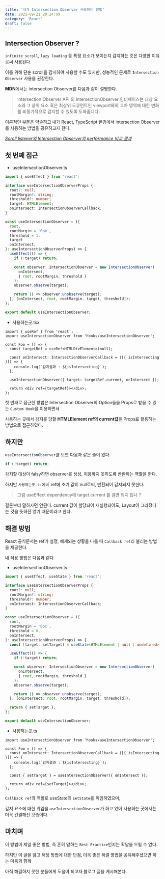 ```yaml
---
title: '내가 Intersection Observer 사용하는 방법'
date: 2021-09-21 20:24:00
category: 'React'
draft: false
---
```


## Intersection Observer ?

`infinite scroll`, `lazy loading` 등 특정 요소가 보이는지 감지하는 것은 다양한 이유로써 사용된다.

이를 위해 단순 scroll을 감지하여 사용할 수도 있지만, 성능적인 문제로 `Intersection Observer` 사용을 권장한다.

**MDN**에서는 Intersection Observer를 다음과 같이 설명한다.

> Intersection Observer API 의 IntersectionObserver 인터페이스는 대상 요소와 그 상위 요소 혹은 최상위 도큐먼트인 viewport와의 교차 영역에 대한 변화를 비동기적으로 감지할 수 있도록 도와줍니다.

이론적인 부분은 약술하고 내가 React, TypeScript 환경에서 Intersection Observer를 사용하는 방법을 공유하고자 한다.

_[Scroll listener와 Intersection Observer의 performance 비교 결과](https://itnext.io/1v1-scroll-listener-vs-intersection-observers-469a26ab9eb6)_

## 첫 번째 접근

- useIntersectionObserver.ts

```ts
import { useEffect } from "react";

interface useIntersectionObserverProps {
  root?: null;
  rootMargin?: string;
  threshold?: number;
  target: HTMLElement;
  onIntersect: IntersectionObserverCallback;
}

const useIntersectionObserver = ({
  root,
  rootMargin = '0px',
  threshold = 1,
  target
  onIntersect,
}: useIntersectionObserverProps) => {
  useEffect(() => {
    if (!target) return;

    const observer: IntersectionObserver = new IntersectionObserver(
      onIntersect,
      { root, rootMargin, threshold }
    );
    observer.observe(target);

    return () => observer.unobserve(target);
  }, [onIntersect, root, rootMargin, target, threshold]);
};

export default useIntersectionObserver;
```

- 사용하는곳.tsx

```tsx
import { useRef } from 'react';
import useIntersectionObserver from 'hooks/useIntersectionObserver';

const Foo = () => {
  const targetRef = useRef<HTMLDivElement>(null);

  const onIntersect: IntersectionObserverCallback = ([{ isIntersecting }]) => {
    console.log(`감지결과 : ${isIntersecting}`);
  };

  useIntersectionObserver({ target: targetRef.current, onIntersect });

  return <div ref={targetRef}></div>;
};
```

첫 번째로 접근한 방법은 Intersection Observer의 Option들을 Props로 받을 수 있는 `Custom Hook`을 이용하면서

사용하는 곳에서 감지를 당할 **HTMLElement ref의 current값**을 Props로 활용하는 방법으로 접근하였다.

## 하지만

`useIntersectionObserver`를 보면 다음과 같은 줄이 있다.

```ts
if (!target) return;
```

감지할 대상이 falsy하면 observer를 생성, 이용하지 못하도록 반환하는 역할을 한다.

하지만 `사용하는곳.ts`에서 ref에 초기 값이 null로써, 반환되어 감지되지 못한다.

> 그럼 useEffect dependency에 target.current 를 걸면 되지 않나 ?

결론부터 말하자면 안된다. current 값이 할당되어 재실행되어도, Layout이 그러졌다는 것을 뜻하진 않기 때문이라고 한다.

## 해결 방법

React 공식문서는 ref가 설정, 해제되는 상황을 다룰 때 `Callback ref`라 불리는 방법을 제공한다.

내 적용 방법은 다음과 같다.

- useIntersectionObserver.ts

```ts
import { useEffect, useState } from 'react';

interface useIntersectionObserverProps {
  root?: null;
  rootMargin?: string;
  threshold?: number;
  onIntersect: IntersectionObserverCallback;
}

const useIntersectionObserver = ({
  root,
  rootMargin = '0px',
  threshold = 0,
  onIntersect,
}: useIntersectionObserverProps) => {
  const [target, setTarget] = useState<HTMLElement | null | undefined>(null);

  useEffect(() => {
    if (!target) return;

    const observer: IntersectionObserver = new IntersectionObserver(
      onIntersect,
      { root, rootMargin, threshold }
    );
    observer.observe(target);

    return () => observer.unobserve(target);
  }, [onIntersect, root, rootMargin, target, threshold]);

  return { setTarget };
};

export default useIntersectionObserver;
```

- 사용하는곳.ts

```tsx
import useIntersectionObserver from 'hooks/useIntersectionObserver';

const Foo = () => {
  const onIntersect: IntersectionObserverCallback = ([{ isIntersecting }]) => {
    console.log(`감지결과 : ${isIntersecting}`);
  };

  const { setTarget } = useIntersectionObserver({ onIntersect });

  return <div ref={setTarget}></div>;
};
```

`Callback ref`의 역할로 useState의 `setState`를 위임하였으며,

감지 요소에 대한 위임을 `useIntersectionObserver`가 하고 있어 사용하는 곳에서는 더욱 간결해진 모습이다.

## 마치며

이 방법이 제일 좋은 방법, 즉 흔히 말하는 `Best Practice`인지는 확답을 드릴 수 없다.

하지만 이 글을 읽고 해당 방법에 대한 단점, 더욱 좋은 해결 방법을 공유해주셨으면 하는 마음과 함께

아직 해결하지 못한 분들에게 도움이 되고자 블로그 글을 게시해본다.
